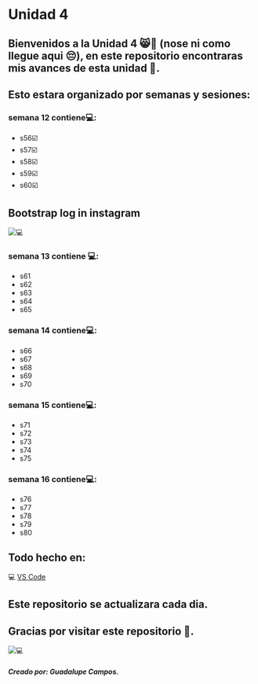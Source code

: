 # Unidad 4 
## Bienvenidos a la Unidad 4 😸👋 (nose ni como llegue aqui 😔), en este repositorio encontraras mis avances de esta unidad 🩵.
## Esto estara organizado por semanas y sesiones:
 ### semana 12 contiene💻:
* s56☑️
* s57☑️
* s58☑️
* s59☑️
* s60☑️
## Bootstrap log in instagram
![ 💻 ](https://images.minitool.com/minitool.com/images/uploads/news/2023/02/instagram-login-sign-up/instagram-login-sign-up-1.png)

### semana 13 contiene 💻:
* s61
* s62
* s63
* s64
* s65
### semana 14 contiene💻:
* s66
* s67
* s68
* s69
* s70
### semana 15 contiene💻:
* s71
* s72
* s73
* s74
* s75

### semana 16 contiene💻:
* s76
* s77
* s78
* s79
* s80

## Todo hecho en:
 💻 [VS Code](https://code.visualstudio.com/)
## Este repositorio se actualizara cada dia.
## Gracias por visitar este repositorio 🩵.

 ![ 💻 ](https://i.pinimg.com/originals/65/c6/c2/65c6c2444da5f0b26579b931e2c9e4de.jpg)
##### Creado por: Guadalupe Campos.
